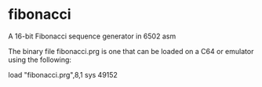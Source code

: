 # fibonacci
A 16-bit Fibonacci sequence generator in 6502 asm

The binary file fibonacci.prg is one that can be loaded on a C64 or emulator using the following:

load "fibonacci.prg",8,1
sys 49152

